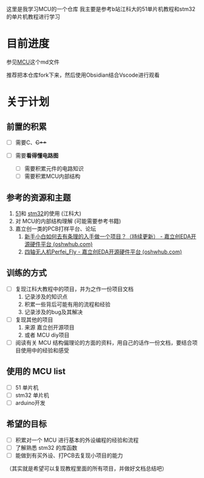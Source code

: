 这里是我学习MCU的一个仓库
我主要是参考b站江科大的51单片机教程和stm32的单片机教程进行学习
# 目前进度
参见[MCU](./MCU_note/MCU.md)这个md文件

推荐把本仓库fork下来，然后使用Obsidian结合Vscode进行观看
# 关于计划
## 前置的积累
- [ ] 需要C、~~C++~~

- [ ] 需要**看得懂电路图**
	- [ ] 需要积累元件的电路知识
	- [ ] 需要积累MCU内部结构

## 参考的资源和主题
1. [51](https://www.bilibili.com/video/BV1Mb411e7re/?spm_id_from=333.337.search-card.all.click)和 [stm32](https://www.bilibili.com/video/BV1th411z7sn/?spm_id_from=333.337.search-card.all.click)的使用 (江科大)
2. 对 MCU的内部结构理解 (可能需要参考书籍)
3. 嘉立创一类的PCB打样平台、论坛
	1. [新手小白如何去有条理的入手做一个项目？（持续更新） - 嘉立创EDA开源硬件平台 (oshwhub.com)](https://oshwhub.com/article/ru-he-qu-wan-cheng-yi-ci-you-zhi-de-xiang-mu)
	2. [四轴无人机Perfei_Fly - 嘉立创EDA开源硬件平台 (oshwhub.com)](https://oshwhub.com/jiaLC_fei/Perfei_Fly1)

## 训练的方式
- [ ] 复现江科大教程中的项目，并为之作一份项目文档
	1. 记录涉及的知识点
	2. 积累一些背后可能有用的流程和经验
	3. 记录涉及的bug及其解决
- [ ] 复现其他的项目
	1. 来源 嘉立创开源项目 
	2. 或者 MCU diy项目
- [ ] 阅读有关 MCU 结构偏理论的方面的资料，用自己的话作一份文档，要结合项目使用中的经验和感受

## 使用的 MCU list
- [ ] 51 单片机
- [ ] stm32 单片机
- [ ] arduino开发

## 希望的目标
- [ ] 积累对一个 MCU 进行基本的外设编程的经验和流程 
- [ ] 了解熟悉 stm32 的库函数
- [ ] 能做到有买外设、打PCB去复现小项目的能力

（其实就是希望可以复现教程里面的所有项目，并做好文档总结吧）



